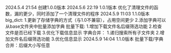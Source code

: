 2024.5.4 21:54 创建1.0.0版本
2024.5.6 22:19 1.0.1版本 优化了清理文件的函数，漏的更少，同时添加了一个清理文件的程序
2024.5.9 11:03 1.1.0版本 
    big_dict:
        1.更新了存储字典的方式（与1.0不兼容），占用空间更少 
        2.添加字典可以从base文件夹中批量添加字典
    批量下载:
        1.增加下载文件名后缀筛选功能
        2.检查文件是否已经下载
        3.优化下载信息显示
    字典合并：
        1.递归搜索所有子文件夹
        2.增加文件名后缀筛选功能
        3.优化信息显示
2024.5.9 14:04 1.1.0版本 
    批量下载/字典合并：后缀大小写任意